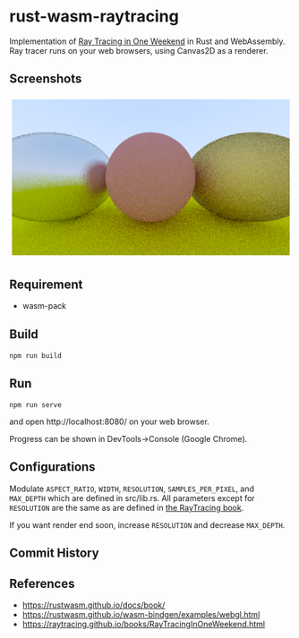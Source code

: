 # rust-wasm-raytracing
Implementation of [Ray Tracing in One Weekend](https://raytracing.github.io/books/RayTracingInOneWeekend.html) in Rust and WebAssembly.
Ray tracer runs on your web browsers, using Canvas2D as a renderer.

## Screenshots
![Fuzzed metal](/screenshots/9.6.png)

## Requirement
- wasm-pack

## Build
```
npm run build
```

## Run
```
npm run serve
```

and open http://localhost:8080/ on your web browser.

Progress can be shown in DevTools→Console (Google Chrome).

## Configurations
Modulate `ASPECT_RATIO`, `WIDTH`, `RESOLUTION`, `SAMPLES_PER_PIXEL`, and `MAX_DEPTH` which are defined in src/lib.rs.
All parameters except for `RESOLUTION` are the same as are defined in [the RayTracing book](https://raytracing.github.io/books/RayTracingInOneWeekend.html).

If you want render end soon, increase `RESOLUTION` and decrease `MAX_DEPTH`. 

## Commit History


## References
- https://rustwasm.github.io/docs/book/
- https://rustwasm.github.io/wasm-bindgen/examples/webgl.html
- https://raytracing.github.io/books/RayTracingInOneWeekend.html
